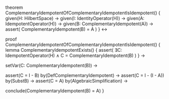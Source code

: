 theorem ComplementaryIdempotentOfComplementaryIdempotentIsIdempotent() {
  given(H: HilbertSpace) →
  given(I: IdentityOperator(H)) →
  given(A: IdempotentOperator(H)) →
  given(B: ComplementaryIdempotent(A)) →
  assert(
    ComplementaryIdempotent(B) = A
  )
} ↔

proof ComplementaryIdempotentOfComplementaryIdempotentIsIdempotent() {
  lemma ComplementaryIdempotentExists() {
    assert(
      ∃C: IdempotentOperator(H) ∧ C = ComplementaryIdempotent(B)
    )
  } →
  
  setVar(C: ComplementaryIdempotent(B)) →
  
  assert(C = I - B) by(DefComplementaryIdempotent) →
  assert(C = I - (I - A)) by(SubstB) →
  assert(C = A) by(AlgebraicSimplification) →
  
  conclude(ComplementaryIdempotent(B) = A)
}